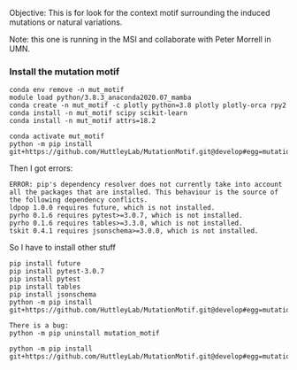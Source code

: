 Objective: This is for look for the context motif surrounding the induced mutations or natural variations.

Note: this one is running in the MSI and collaborate with Peter Morrell in UMN.


### Install the mutation motif

```
conda env remove -n mut_motif
module load python/3.8.3_anaconda2020.07_mamba
conda create -n mut_motif -c plotly python=3.8 plotly plotly-orca rpy2 
conda install -n mut_motif scipy scikit-learn
conda install -n mut_motif attrs=18.2

conda activate mut_motif
python -m pip install git+https://github.com/HuttleyLab/MutationMotif.git@develop#egg=mutation_motif

```

Then I got errors:
```
ERROR: pip's dependency resolver does not currently take into account all the packages that are installed. This behaviour is the source of the following dependency conflicts.
ldpop 1.0.0 requires future, which is not installed.
pyrho 0.1.6 requires pytest>=3.0.7, which is not installed.
pyrho 0.1.6 requires tables>=3.3.0, which is not installed.
tskit 0.4.1 requires jsonschema>=3.0.0, which is not installed.

```

So I have to install other stuff

```
pip install future
pip install pytest-3.0.7
pip install pytest
pip install tables
pip install jsonschema
python -m pip install git+https://github.com/HuttleyLab/MutationMotif.git@develop#egg=mutation_motif

There is a bug:
python -m pip uninstall mutation_motif

python -m pip install git+https://github.com/HuttleyLab/MutationMotif.git@develop#egg=mutation_motif

```


